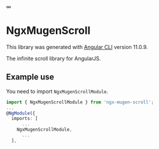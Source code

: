 ∞

# NgxMugenScroll

This library was generated with [Angular CLI](https://github.com/angular/angular-cli) version 11.0.9.

The infinite scroll library for AngularJS.

## Example use

You need to import `NgxMugenScrollModule`.

```typescript
import { NgxMugenScrollModule } from 'ngx-mugen-scroll';
...
@NgModule({
  imports: [
      ...
    NgxMugenScrollModule,
      ...
  ],
```
